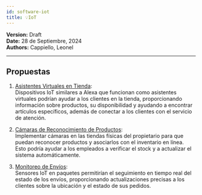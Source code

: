 ```yaml
---
id: software-iot
title: 💡IoT
---
```


**Version:** Draft  
**Date:** 28 de Septiembre, 2024  
**Authors:** Cappiello, Leonel  

---
## Propuestas

1. <ins>Asistentes Virtuales en Tienda</ins>:  
Dispositivos IoT similares a Alexa que funcionan como asistentes virtuales podrían ayudar a los clientes en la tienda, proporcionando información sobre productos, su disponibilidad y ayudando a encontrar artículos específicos, además de conectar a los clientes con el servicio de atención.

2. <ins>Cámaras de Reconocimiento de Productos</ins>:  
Implementar cámaras en las tiendas físicas del propietario para que puedan reconocer productos y asociarlos con el inventario en línea. Esto podría ayudar a los empleados a verificar el stock y a actualizar el sistema automáticamente.

3. <ins>Monitoreo de Envíos</ins>:  
Sensores IoT en paquetes permitirían el seguimiento en tiempo real del estado de los envíos, proporcionando actualizaciones precisas a los clientes sobre la ubicación y el estado de sus pedidos.
